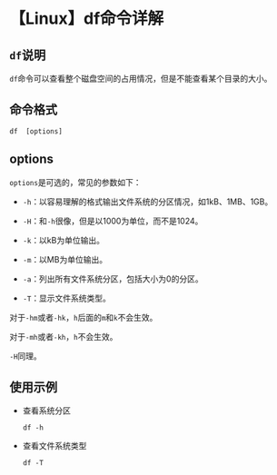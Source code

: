 # 【Linux】df命令详解


## `df`说明

`df`命令可以查看整个磁盘空间的占用情况，但是不能查看某个目录的大小。

## 命令格式

```shell
df  [options]
```

## options

`options`是可选的，常见的参数如下：

- `-h`：以容易理解的格式输出文件系统的分区情况，如1kB、1MB、1GB。

- `-H`：和`-h`很像，但是以1000为单位，而不是1024。

- `-k`：以kB为单位输出。

- `-m`：以MB为单位输出。

- `-a`：列出所有文件系统分区，包括大小为0的分区。

- `-T`：显示文件系统类型。

对于`-hm`或者`-hk`，`h`后面的`m`和`k`不会生效。

对于`-mh`或者`-kh`，`h`不会生效。

`-H`同理。

## 使用示例

- 查看系统分区

  ```shell
  df -h
  ```

- 查看文件系统类型

  ```shell
  df -T
  ```
